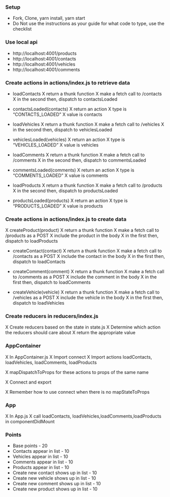 ### Setup
* Fork, Clone, yarn install, yarn start
* Do Not use the instructions as your guide for what code to type, use the checklist

### Use local api
* http://localhost:4001/products
* http://localhost:4001/contacts
* http://localhost:4001/vehicles
* http://localhost:4001/comments


### Create actions in actions/index.js to retrieve data
* loadContacts
    X return a thunk function
    X make a fetch call to /contacts
  X in the second then, dispatch to contactsLoaded

* contactsLoaded(contacts)
    X return an action
    X type is “CONTACTS_LOADED”
    X value is contacts

* loadVehicles
    X return a thunk function
    X make a fetch call to /vehicles
    X in the second then,
    dispatch to vehiclesLoaded

* vehiclesLoaded(vehicles)
    X return an action
    X type is “VEHICLES_LOADED”
    X value is vehicles

* loadComments
    X return a thunk function
    X make a fetch call to /comments
    X in the second then, dispatch to commentsLoaded

* commentsLoaded(comments)
    X return an action
    X type is “COMMENTS_LOADED”
    X value is comments

* loadProducts
    X return a thunk function
    X make a fetch call to /products
    X in the second then, dispatch to productsLoaded

* productsLoaded(products)
    X return an action
    X type is “PRODUCTS_LOADED”
    X value is products

### Create actions in actions/index.js to create data
X createProduct(product)
  X return a thunk function
  X make a fetch call to /products as a POST
   X include the product in the body
   X in the first then, dispatch to loadProducts

* createContact(contact)
   X return a thunk function
   X make a fetch call to /contacts as a POST
   X include the contact in the body
   X in the first then, dispatch to loadContacts

* createComment(comment)
   X return a thunk function
   X make a fetch call to /comments as a POST
   X include the comment in the body
   X in the first then, dispatch to loadComments

* createVehicle(vehicle)
   X return a thunk function
   X make a fetch call to /vehicles as a POST
   X include the vehicle in the body
   X in the first then, dispatch to loadVehicles

### Create reducers in reducers/index.js
X Create reducers based on the state in state.js
X Determine which action the reducers should care about
X return the appropriate value

### AppContainer
X In AppContainer.js
X Import connect
X Import actions loadContacts, loadVehicles, loadComments, loadProducts

X mapDispatchToProps for these actions to props of the same name

X Connect and export

X Remember how to use connect when there is no mapStateToProps

### App
X In App.js
X call loadContacts, loadVehicles,loadComments,loadProducts in componentDidMount

### Points
* Base points - 20
* Contacts appear in list - 10
* Vehicles appear in list - 10
* Comments appear in list - 10
* Products appear in list - 10
* Create new contact shows up in list - 10
* Create new vehicle shows up in list - 10
* Create new comment shows up in list - 10
* Create new product shows up in list - 10
